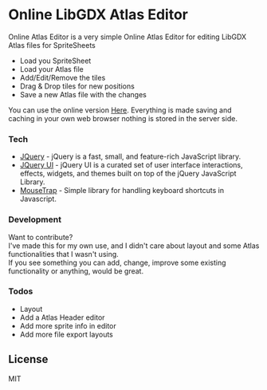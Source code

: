 # Online LibGDX Atlas Editor

Online Atlas Editor is a very simple Online Atlas Editor for editing LibGDX Atlas files for SpriteSheets

  - Load you SpriteSheet
  - Load your Atlas file
  - Add/Edit/Remove the tiles
  - Drag & Drop tiles for new positions
  - Save a new Atlas file with the changes 
  
You can use the online version [Here]. 
Everything is made saving and caching in your own web browser nothing is stored in the server side.  

### Tech
* [JQuery] - jQuery is a fast, small, and feature-rich JavaScript library.  
* [JQuery UI] - jQuery UI is a curated set of user interface interactions, effects, widgets, and themes built on top of the jQuery JavaScript Library.
* [MouseTrap] - Simple library for handling keyboard shortcuts in Javascript.

### Development
Want to contribute?  
I've made this for my own use, and I didn't care about layout and some Atlas functionalities that I wasn't using.  
If you see something you can add, change, improve some existing functionality or anything, would be great.


### Todos
 - Layout
 - Add a Atlas Header editor
 - Add more sprite info in editor
 - Add more file export layouts

License
----

MIT

[jQuery]: <http://jquery.com>
[jQuery UI]: <http://jqueryui.com/>
[MouseTrap]: <https://github.com/ccampbell/mousetrap>
[Here]: <http://rafaeldelboni.github.io/Online-LibGDX-Atlas-Editor/>
